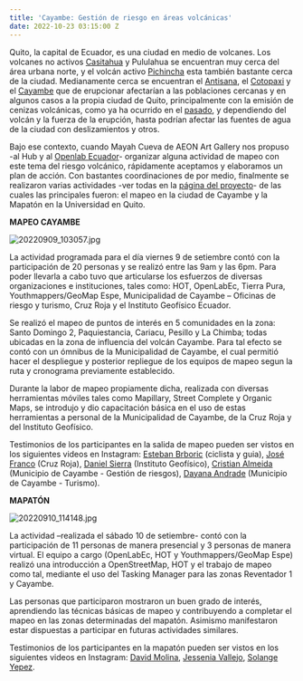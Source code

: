 ```yaml
---
title: 'Cayambe: Gestión de riesgo en áreas volcánicas'
date: 2022-10-23 03:15:00 Z
---
```


Quito, la capital de Ecuador, es una ciudad en medio de volcanes. Los volcanes no activos [Casitahua](https://es.wikipedia.org/wiki/Volc%C3%A1n_Casitagua) y Pululahua se encuentran muy cerca del área urbana norte, y el volcán activo [Pichincha](https://es.wikipedia.org/wiki/Volc%C3%A1n_Pichincha) esta también bastante cerca de la ciudad. Medianamente cerca se encuentran el [Antisana](https://es.wikipedia.org/wiki/Volc%C3%A1n_Antisana), el [Cotopaxi](https://es.wikipedia.org/wiki/Volc%C3%A1n_Cotopaxi) y el [Cayambe](https://es.wikipedia.org/wiki/Volc%C3%A1n_Cayambe) que de erupcionar afectarían a las poblaciones cercanas y en algunos casos a la propia ciudad de Quito, principalmente con la emisión de cenizas volcánicas, como ya ha ocurrido en el [pasado](https://journals.openedition.org/bifea/2290), y dependiendo del volcán y la fuerza de la erupción, hasta podrían afectar las fuentes de agua de la ciudad con deslizamientos y otros.

Bajo ese contexto, cuando Mayah Cueva de AEON Art Gallery nos propuso -al Hub y al [Openlab Ecuador](https://openlab.ec/)- organizar alguna actividad de mapeo con este tema del riesgo volcánico, rápidamente aceptamos y elaboramos un plan de acción. Con bastantes coordinaciones de por medio, finalmente se realizaron varias actividades -ver todas en la [página del proyecto](https://stories.hotosm.org/mapeo-de-volcanes-en-ecuador/index.html)- de las cuales las principales fueron: el mapeo en la ciudad de Cayambe y la Mapatón en la Universidad en Quito.

**MAPEO CAYAMBE**

![20220909_103057.jpg](/uploads/20220909_103057.jpg)

La actividad programada para el día viernes 9 de setiembre contó con la participación de 20 personas y se realizó entre las 9am y las 6pm. Para poder llevarla a cabo tuvo que articularse los esfuerzos de diversas organizaciones e instituciones, tales como: HOT, OpenLabEc, Tierra Pura, Youthmappers/GeoMap Espe, Municipalidad de Cayambe – Oficinas de riesgo y turismo, Cruz Roja y el Instituto Geofísico Ecuador.

Se realizó el mapeo de puntos de interés en 5 comunidades en la zona: Santo Domingo 2, Paquiestancia, Cariacu, Pesillo y La Chimba; todas ubicadas en la zona de influencia del volcán Cayambe. Para tal efecto se contó con un ómnibus de la Municipalidad de Cayambe, el cual permitió hacer el despliegue y posterior repliegue de los equipos de mapeo segun la ruta y cronograma previamente establecido.

Durante la labor de mapeo propiamente dicha, realizada con diversas herramientas móviles tales como Mapillary, Street Complete y Organic Maps, se introdujo y dio capacitación básica en el uso de estas herramientas a personal de la Municipalidad de Cayambe, de la Cruz Roja y del Instituto Geofísico.

Testimonios de los participantes en la salida de mapeo pueden ser vistos en los siguientes videos en Instagram: [Esteban Brboric](https://www.instagram.com/p/CibLZGNpLpk/) (ciclista y guia), [José Franco](https://www.instagram.com/p/CiiBhG6AR4G/) (Cruz Roja), [Daniel Sierra](https://www.instagram.com/p/Cif_JA_JLns/) (Instituto Geofísico), [Cristian Almeida](https://www.instagram.com/p/CikxWoUp_O-/) (Municipio de Cayambe - Gestión de riesgos), [Dayana Andrade](https://www.instagram.com/p/CinLhh0gWOp/) (Municipio de Cayambe - Turismo).

**MAPATÓN**

![20220910_114148.jpg](/uploads/20220910_114148.jpg)

La actividad –realizada el sábado 10 de setiembre- contó con la participación de 11 personas de manera presencial y 3 personas de manera virtual. El equipo a cargo (OpenLabEc, HOT y Youthmappers/GeoMap Espe) realizó una introducción a OpenStreetMap, HOT y el trabajo de mapeo como tal, mediante el uso del Tasking Manager para las zonas Reventador 1 y Cayambe.

Las personas que participaron mostraron un buen grado de interés, aprendiendo las técnicas básicas de mapeo y contribuyendo a completar el mapeo en las zonas determinadas del mapatón. Asimismo manifestaron estar dispuestas a participar en futuras actividades similares. 

Testimonios de los participantes en la mapatón pueden ser vistos en los siguientes videos en Instagram: [David Molina](https://www.instagram.com/p/CivyWTLpGPT/), [Jessenia Vallejo](https://www.instagram.com/p/Cis81ySJ5JQ/), [Solange Yepez](https://www.instagram.com/p/CiyVGpfJSDn/).